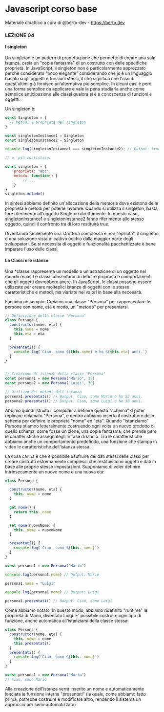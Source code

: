 # Javascript corso base
Materiale didattico a cura di @berto-dev - https://berto.dev


### LEZIONE 04

#### I singleton

Un singleton è un pattern di progettazione che permette di creare una sola istanza, ossia un "copia fantasma" di un costrutto con delle specifiche proprietà.
In JavaScript, il singleton non è particolarmente apprezzato perchè considerato "poco elegante" considerando che js è un linguaggio basato sugli oggetti e funzioni stessi, il che significa che l'uso di quest'ultimi già fornisce un'alternativa più semplice.
In alcuni casi è però una forma semplice da applicare e vale la pena studiarla anche come semplice anticipazione alle classi qualora si è a conoscenza di funzioni e oggetti.

Un singleton è:

```js
const Singleton = {
  // Metodi e proprietà del singleton
}

const singletonInstance1 = Singleton
const singletonInstance2 = Singleton

console.log(singletonInstance1 === singletonInstance2); // Output: true

// o, più realistico:

const singleton = {
	proprieta: "abc",
	metodo: function() {
		// ...
	}
}
singleton.metodo()
```

In sintesi abbiamo definito un'allocazione della memoria dove esistono delle proprietà e metodi per poterle lavorare.
Quando si utilizza il singleton, basta fare riferimento all'oggetto Singleton direttamente. In questo caso, singletonInstance1 e singletonInstance2 fanno riferimento allo stesso oggetto, quindi il confronto tra di loro restituirà true.

Diventando facilemente una struttura complessa e non "eplicita", il singleton è una soluzione vista di cattivo occhio dalla maggior parte degli sviluppatori. Se si necessita di oggetti e funzionalità pacchettizzate è bene imparare l'uso delle classi.

#### Le Classi e le istanze

Una *classe rappresenta un modello o un'astrazione di un oggetto nel mondo reale.
Le classi consentono di definire proprietà e comportamenti che gli oggetti dovrebbero avere.
In JavaScript, le classi possono essere utilizzate per creare molteplici istanze di oggetti con le stesse caratteristiche e metodi, ma viariate nei valori in base alla necessità.

Faccimo un sempio: Creiamo una classe "Persona" per rappresentare le persone con nome, età e modo, un "metodo" per presentarsi.

```js
// Definizione della classe "Persona"
class Persona {
  constructor(nome, eta) {
    this.nome = nome
    this.eta = eta
  }

  presentati() {
    console.log(`Ciao, sono ${this.nome} e ho ${this.eta} anni.`)
  }
}


// Creazione di istanze della classe "Persona"
const persona1 = new Persona("Mario", 25)
const persona2 = new Persona("Luigi", 30)

// Utilizzo dei metodi dell'istanza
persona1.presentati() // Output: Ciao, sono Mario e ho 25 anni.
persona2.presentati() // Output: Ciao, sono Luigi e ho 30 anni.
```

Abbimo quindi istruito il computer a definire questo "schema" d poter replicare chiamato "Persona", e dentro abbiamo inserto il costruttore dello schema per definire le proprietà "nome" ed "eta".
Quando "istanziamo" Persona stiamno letteralmente costruendo ogni volta un nuovo prodotto di quello schema, come fosse un clone, una copia fantasma, che prende però le caratteristiche assegnategli in fase di lancio.
Tra le caratteristiche abbiamo anche un comportamento predefinito, una funzione che stampa in video le caratteristiche dell'istanza stessa.

La cosa carina è che è possibile usufruire dei dati stessi delle classi per creare costrutti estremamente complessi che restituiscono oggetti e dati in base alle proprie stesse impostazioni.
Supponiamo di voler definire intrinsecamente un nuovo nome e una nuova eta:

```js
class Persona {

  constructor(nome, eta) {
    this._nome = nome
  }

  get nome() {
    return this._nome
  }

  set nome(nuovoNome) {
    this._nome = nuovoNome
  }

  presentati() {
    console.log(`Ciao, sono ${this._nome}`)
  }
}

const persona1 = new Persona("Mario")

console.log(persona1.nome) // Output: Mario

persona1.nome = "Luigi"

console.log(persona1.nome) // Output: Luigi

persona1.presentati() // Output: Ciao, sono Luigi
```

Come abbiamo notato, in questo modo, abbiamo ridefinito "runtime" le proprietà di Mario, diventato Luigi. E' possibile costruire ogni tipo di funzione, anche automatica all'istanziarsi della classe stessa:


```js
class Persona {
  constructor(nome, eta) {
    this._nome = nome
    this.presentati()
  }
  presentati() {
    console.log(`Ciao, sono ${this._nome}`)
  }
}

const persona1 = new Persona("Mario")
// Ciao, sono Mario

```

Alla creazione dell'istanza verrà inserito un nome e automaticamente lanciata la funzione interna "presentati" (la quale, come abbiamo fatto prima, potrebbe costruire e modificare altro, rendendo il sistema un approccio per semi-automatizzato)
